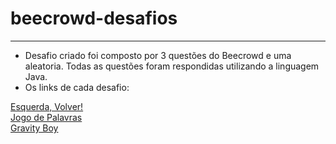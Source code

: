 # beecrowd-desafios
----------------------------------------------------------
- Desafio criado foi composto por 3 questões do Beecrowd e uma aleatoria. Todas as questões foram respondidas utilizando a linguagem Java. 
- Os links de cada desafio:

<a href="https://www.beecrowd.com.br/judge/pt/problems/view/1437">Esquerda, Volver!</a><br>
<a href="https://www.beecrowd.com.br/judge/pt/problems/view/3313">Jogo de Palavras</a><br>
<a href="https://www.beecrowd.com.br/judge/pt/problems/view/3310">Gravity Boy</a>

